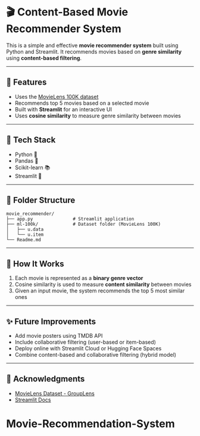 # 🎬 Content-Based Movie Recommender System

This is a simple and effective **movie recommender system** built using Python and Streamlit. It recommends movies based on **genre similarity** using **content-based filtering**.

---

## 🚀 Features

* Uses the [MovieLens 100K dataset](https://grouplens.org/datasets/movielens/100k/)
* Recommends top 5 movies based on a selected movie
* Built with **Streamlit** for an interactive UI
* Uses **cosine similarity** to measure genre similarity between movies

---

## 🧰 Tech Stack

* Python 🐍
* Pandas 📼
* Scikit-learn 📚
* Streamlit 🚀

---

## 📁 Folder Structure

```
movie_recommender/
├── app.py               # Streamlit application
├── ml-100k/             # Dataset folder (MovieLens 100K)
│   ├── u.data
│   └── u.item
└── Readme.md
```

---

## 📌 How It Works

1. Each movie is represented as a **binary genre vector**
2. Cosine similarity is used to measure **content similarity** between movies
3. Given an input movie, the system recommends the top 5 most similar ones

---

## ✨ Future Improvements

* Add movie posters using TMDB API
* Include collaborative filtering (user-based or item-based)
* Deploy online with Streamlit Cloud or Hugging Face Spaces
* Combine content-based and collaborative filtering (hybrid model)

---

## 🙌 Acknowledgments

* [MovieLens Dataset - GroupLens](https://grouplens.org/datasets/movielens/)
* [Streamlit Docs](https://docs.streamlit.io/)
# Movie-Recommendation-System